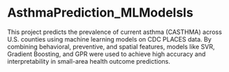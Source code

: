 # AsthmaPrediction_MLModelsls
This project predicts the prevalence of current asthma (CASTHMA) across U.S. counties using machine learning models on CDC PLACES data. By combining behavioral, preventive, and spatial features, models like SVR, Gradient Boosting, and GPR were used to achieve high accuracy and interpretability in small-area health outcome predictions.
